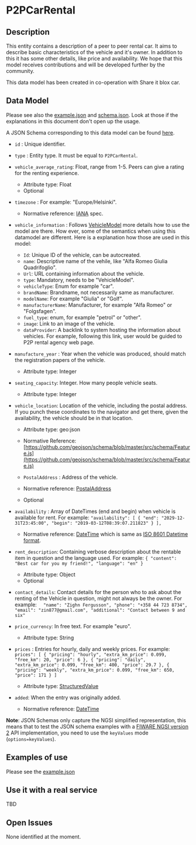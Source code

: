 # P2PCarRental

## Description

This entity contains a description of a peer to peer rental car.
It aims to describe basic characteristics of the vehicle and it's owner. In addition to this it has some other details, like price and availability.
We hope that this model receives contributions and will be developed further by the community.

This data model has been created in co-operation with Share it blox car.

## Data Model

Please see also the [example.json](../example.json) and [schema.json](../schema.json). Look at those if the explanations in this document don't open up the usage.

A JSON Schema corresponding to this data model can be found [here](../schema.json).

-   `id` : Unique identifier.

-   `type` : Entity type. It must be equal to `P2PCarRental`.

-   `vehicle_average_rating`: Float, range from 1-5. Peers can give a rating for the renting experience.
	-   Attribute type: Float
	-   Optional

-   `timezone` : For example: "Europe/Helsinki".
	-   Normative reference: [IANA](https://www.iana.org/time-zones) spec.

-   `vehicle_information` : Follows [VehicleModel](https://github.com/FIWARE/dataModels/tree/master/specs/Transportation/Vehicle/VehicleModel) more details how to use the model are there. How ever, some of the semantics when using this datamodel are different. Here is a explanation how those are used in this model:

	- `Id`: Unique ID of the vehicle, can be autocreated.
	- `name`: Descriptive name of the vehile, like "Alfa Romeo Giulia Quadrifoglio".
	- `Url`: URL containing information about the vehicle.
	- `type`: Mandatory, needs to be "VehicleModel".
	- `vehicleType`: Enum for example "car".
	- `brandName`: Brandname, not necessarily same as manufacturer.
	- `modelName`: For example "Giulia" or "Golf".
	- `manufacturerName`: Manufacturer, for example "Alfa Romeo" or "Folgsfagen".
	- `fuel_type`: enum, for example "petrol" or "other".
	- `image`: Link to an image of the vehicle.
	- `dataProvider`: A backlink to system hosting the information about vehicles. For example, following this link, user would be guided to P2P rental agency web page.


-   `manufacture_year` : Year when the vehicle was produced, should match the registration papers of the vehicle.
	-   Attribute type: Integer

-   `seating_capacity`: Integer. How many people vehicle seats.
	-   Attribute type: Integer

-   `vehicle_location`: Location of the vehicle, including the postal address. If you punch these coordinates to the navigator and get there, given the availability, the vehicle should be in that location.

    -   Attribute type: geo:json
    -   Normative Reference: [https://github.com/geojson/schema/blob/master/src/schema/Feature.js](https://github.com/geojson/schema/blob/master/src/schema/Feature.js)
    
	-   `PostalAddress` : Address of the vehicle.
	-   Normative reference: [PostalAddress](https://schema.org/PostalAddress)
	-   Optional

-   `availability` : Array of DateTimes (end and begin) when vehicle is available for rent. For example:
`"availability": [
            {
                "end": "2029-12-31T23:45:00",
                "begin": "2019-03-12T08:39:07.211823"
            }
        ],`
	-   Normative reference: [DateTime](https://schema.org/DateTime)
which is same as [ISO 8601 Datetime format](https://www.iso.org/standard/40874.html).
 
-   `rent_description`: Containing verbose description about the rentable item in question and the language used. For example: `{
                "content": "Best car for you my friend!",
                "language": "en"
            }`
	-   Attribute type: Object
	-   Optional
-   `contact_details`: Contact details for the person who to ask about the renting of the Vehicle in question, might not always be the owner. For example:
 `  "name": "Zighn Fergusson",
    "phone": "+358 44 723 8734",
    "email": "zin877@gmail.com",
    "additional": "Contact between 9 and six"`

-   `price_currency`: In free text. For example "euro".
	-   Attribute type: String

-   `prices` : Entries for hourly, daily and weekly prices. For example:
` prices": [
            {
                "pricing": "hourly",
                "extra_km_price": 0.099,
                "free_km": 20,
                "price": 6
            },
            {
                "pricing": "daily",
                "extra_km_price": 0.099,
                "free_km": 400,
                "price": 29.7
            },
            {
                "pricing": "weekly",
                "extra_km_price": 0.099,
                "free_km": 650,
                "price": 171
            }
        ]`
	-   Attribute type: [StructuredValue](http://schema.org/StructuredValue)

-   `added`: When the entry was originally added.
	-    Normative reference: [DateTime](https://schema.org/DateTime)


**Note**: JSON Schemas only capture the NGSI simplified representation, this
means that to test the JSON schema examples with a
[FIWARE NGSI version 2](http://fiware.github.io/specifications/ngsiv2/stable)
API implementation, you need to use the `keyValues` mode (`options=keyValues`).

## Examples of use

Please see the [example.json](../example.json)

## Use it with a real service

TBD

## Open Issues

None identified at the moment.



